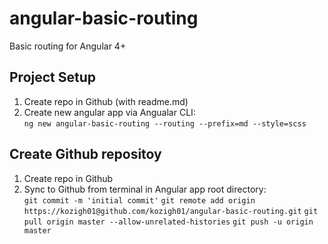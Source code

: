 # angular-basic-routing
Basic routing for Angular 4+
## Project Setup
1. Create repo in Github (with readme.md)
2. Create new angular app via Angualar CLI:  
`ng new angular-basic-routing --routing --prefix=md --style=scss`
## Create Github repositoy
1. Create repo in Github
2. Sync to Github from terminal in Angular app root directory:  
`git commit -m 'initial commit'`
`git remote add origin https://kozigh01@github.com/kozigh01/angular-basic-routing.git`
`git pull origin master --allow-unrelated-histories`
`git push -u origin master`

